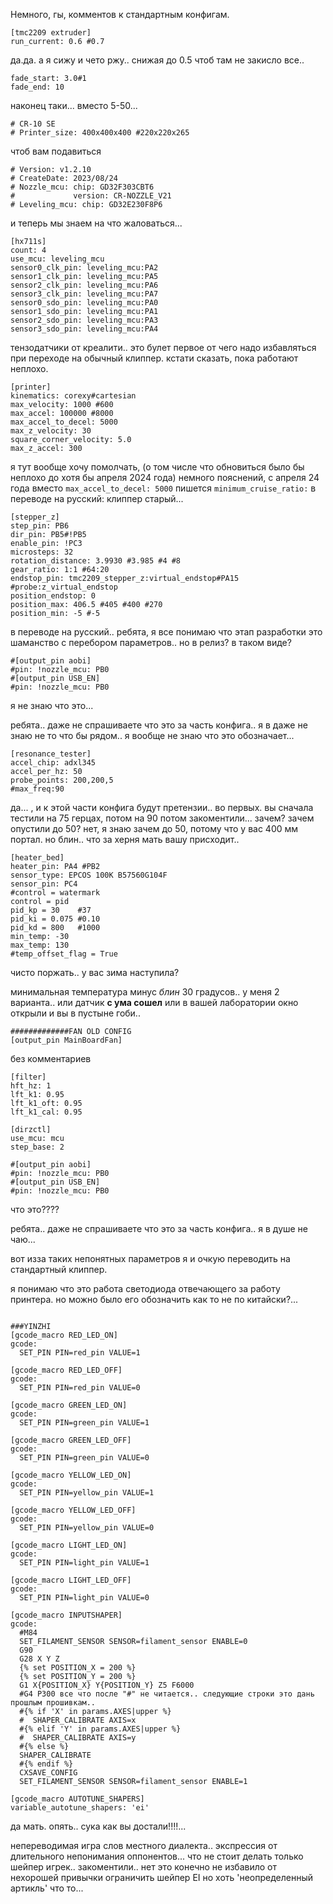 
Немного, гы,  комментов к стандартным конфигам.


```
[tmc2209 extruder]
run_current: 0.6 #0.7
```


да.да. а я сижу и чето ржу.. снижая до 0.5 чтоб там не закисло все..

```
fade_start: 3.0#1
fade_end: 10
```
наконец таки... вместо 5-50...

```
# CR-10 SE
# Printer_size: 400x400x400 #220x220x265
```

чтоб вам подавиться

```
# Version: v1.2.10
# CreateDate: 2023/08/24
# Nozzle_mcu: chip: GD32F303CBT6
#             version: CR-NOZZLE_V21
# Leveling_mcu: chip: GD32E230F8P6
```

и теперь мы знаем на что жаловаться...

```
[hx711s]
count: 4
use_mcu: leveling_mcu
sensor0_clk_pin: leveling_mcu:PA2
sensor1_clk_pin: leveling_mcu:PA5
sensor2_clk_pin: leveling_mcu:PA6
sensor3_clk_pin: leveling_mcu:PA7
sensor0_sdo_pin: leveling_mcu:PA0
sensor1_sdo_pin: leveling_mcu:PA1
sensor2_sdo_pin: leveling_mcu:PA3
sensor3_sdo_pin: leveling_mcu:PA4
```


тензодатчики от креалити..  это булет первое от чего надо избавляться при переходе на обычный клиппер. кстати сказать, пока работают неплохо.

```
[printer]
kinematics: corexy#cartesian
max_velocity: 1000 #600
max_accel: 100000 #8000
max_accel_to_decel: 5000
max_z_velocity: 30
square_corner_velocity: 5.0
max_z_accel: 300
```

я тут вообще хочу помолчать,  (о том числе что обновиться было бы неплохо до хотя бы апреля 2024 года) немного пояснений, с апреля 24 года вместо `max_accel_to_decel: 5000` пишется `minimum_cruise_ratio:` в переводе на русский: клиппер старый...

```
[stepper_z]
step_pin: PB6
dir_pin: PB5#!PB5
enable_pin: !PC3
microsteps: 32
rotation_distance: 3.9930 #3.985 #4 #8
gear_ratio: 1:1 #64:20
endstop_pin: tmc2209_stepper_z:virtual_endstop#PA15   #probe:z_virtual_endstop
position_endstop: 0
position_max: 406.5 #405 #400 #270
position_min: -5 #-5
```

в переводе на русский.. ребята, я все понимаю что этап разработки это шаманство с перебором параметров.. но в релиз? в таком виде?

```
#[output_pin aobi]
#pin: !nozzle_mcu: PB0
#[output_pin USB_EN]
#pin: !nozzle_mcu: PB0
```
я не знаю что это...


ребята.. даже не спрашиваете что это за часть конфига.. я в даже не знаю не то что бы рядом.. я вообще не знаю что это обозначает...

```
[resonance_tester]
accel_chip: adxl345
accel_per_hz: 50
probe_points: 200,200,5
#max_freq:90
```
да... , и к этой части конфига будут претензии..  во первых. вы сначала тестили на 75 герцах, потом на 90 потом закоментили... зачем?  зачем опустили до 50? нет, я знаю зачем до 50, потому что у вас 400 мм портал. но блин.. что за херня мать вашу присходит..


```
[heater_bed]
heater_pin: PA4 #PB2
sensor_type: EPCOS 100K B57560G104F
sensor_pin: PC4
#control = watermark
control = pid
pid_kp = 30    #37
pid_ki = 0.075 #0.10
pid_kd = 800   #1000
min_temp: -30
max_temp: 130
#temp_offset_flag = True

```
чисто поржать.. у вас зима наступила?

минимальная температура минус *блин* 30 градусов.. у меня 2 варианта.. или датчик **с ума сошел** или в вашей лаборатории окно открыли и вы в пустыне гоби..

```
#############FAN OLD CONFIG
[output_pin MainBoardFan]
```
без комментариев

```
[filter]
hft_hz: 1
lft_k1: 0.95
lft_k1_oft: 0.95
lft_k1_cal: 0.95

[dirzctl]
use_mcu: mcu
step_base: 2

#[output_pin aobi]
#pin: !nozzle_mcu: PB0
#[output_pin USB_EN]
#pin: !nozzle_mcu: PB0

```

что это????


ребята.. даже не спрашиваете что это за часть конфига.. я в душе не чаю...

вот изза таких непонятных параметров я и очкую переводить на стандартный клиппер.

я понимаю что это работа светодиода отвечающего за работу принтера. но можно было его обозначить как то не по китайски?...

```

###YINZHI
[gcode_macro RED_LED_ON]
gcode:
  SET_PIN PIN=red_pin VALUE=1

[gcode_macro RED_LED_OFF]
gcode:
  SET_PIN PIN=red_pin VALUE=0

[gcode_macro GREEN_LED_ON]
gcode:
  SET_PIN PIN=green_pin VALUE=1

[gcode_macro GREEN_LED_OFF]
gcode:
  SET_PIN PIN=green_pin VALUE=0

[gcode_macro YELLOW_LED_ON]
gcode:
  SET_PIN PIN=yellow_pin VALUE=1

[gcode_macro YELLOW_LED_OFF]
gcode:
  SET_PIN PIN=yellow_pin VALUE=0

[gcode_macro LIGHT_LED_ON]
gcode:
  SET_PIN PIN=light_pin VALUE=1

[gcode_macro LIGHT_LED_OFF]
gcode:
  SET_PIN PIN=light_pin VALUE=0
```

```
[gcode_macro INPUTSHAPER]
gcode:
  #M84
  SET_FILAMENT_SENSOR SENSOR=filament_sensor ENABLE=0
  G90
  G28 X Y Z
  {% set POSITION_X = 200 %}
  {% set POSITION_Y = 200 %}
  G1 X{POSITION_X} Y{POSITION_Y} Z5 F6000
  #G4 P300 все что после "#" не читается.. следующие строки это дань прошлым прошивкам..
  #{% if 'X' in params.AXES|upper %}
  #  SHAPER_CALIBRATE AXIS=x
  #{% elif 'Y' in params.AXES|upper %}
  #  SHAPER_CALIBRATE AXIS=y
  #{% else %}
  SHAPER_CALIBRATE
  #{% endif %}
  CXSAVE_CONFIG
  SET_FILAMENT_SENSOR SENSOR=filament_sensor ENABLE=1
```

```
[gcode_macro AUTOTUNE_SHAPERS]
variable_autotune_shapers: 'ei'
```
да мать. опять.. сука как вы достали!!!!...

непереводимая игра слов местного диалекта.. экспрессия от длительного непонимания оппонентов... что не стоит делать только шейпер игрек.. закоментили.. нет это конечно не избавило от нехорошей привычки ограничить шейпер EI но хоть 'неопределенный артикль' что то...
